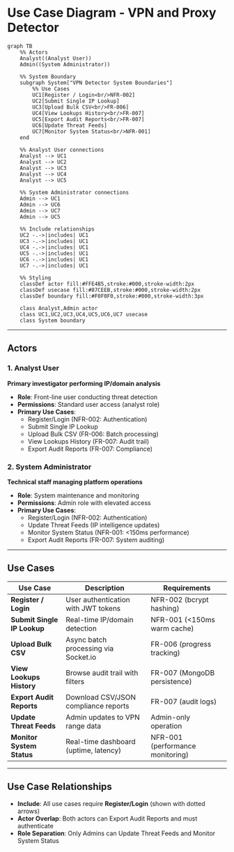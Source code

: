 # Use Case Diagram - VPN and Proxy Detector

```mermaid
graph TB
    %% Actors
    Analyst((Analyst User))
    Admin((System Administrator))
    
    %% System Boundary
    subgraph System["VPN Detector System Boundaries"]
        %% Use Cases
        UC1[Register / Login<br/>NFR-002]
        UC2[Submit Single IP Lookup]
        UC3[Upload Bulk CSV<br/>FR-006]
        UC4[View Lookups History<br/>FR-007]
        UC5[Export Audit Reports<br/>FR-007]
        UC6[Update Threat Feeds]
        UC7[Monitor System Status<br/>NFR-001]
    end
    
    %% Analyst User connections
    Analyst --> UC1
    Analyst --> UC2
    Analyst --> UC3
    Analyst --> UC4
    Analyst --> UC5
    
    %% System Administrator connections
    Admin --> UC1
    Admin --> UC6
    Admin --> UC7
    Admin --> UC5
    
    %% Include relationships
    UC2 -.->|includes| UC1
    UC3 -.->|includes| UC1
    UC4 -.->|includes| UC1
    UC5 -.->|includes| UC1
    UC6 -.->|includes| UC1
    UC7 -.->|includes| UC1
    
    %% Styling
    classDef actor fill:#FFE4B5,stroke:#000,stroke-width:2px
    classDef usecase fill:#87CEEB,stroke:#000,stroke-width:2px
    classDef boundary fill:#F0F0F0,stroke:#000,stroke-width:3px
    
    class Analyst,Admin actor
    class UC1,UC2,UC3,UC4,UC5,UC6,UC7 usecase
    class System boundary
```

---

## Actors

### 1. Analyst User
**Primary investigator performing IP/domain analysis**
- **Role**: Front-line user conducting threat detection
- **Permissions**: Standard user access (analyst role)
- **Primary Use Cases**:
  - Register/Login (NFR-002: Authentication)
  - Submit Single IP Lookup
  - Upload Bulk CSV (FR-006: Batch processing)
  - View Lookups History (FR-007: Audit trail)
  - Export Audit Reports (FR-007: Compliance)

### 2. System Administrator
**Technical staff managing platform operations**
- **Role**: System maintenance and monitoring
- **Permissions**: Admin role with elevated access
- **Primary Use Cases**:
  - Register/Login (NFR-002: Authentication)
  - Update Threat Feeds (IP intelligence updates)
  - Monitor System Status (NFR-001: <150ms performance)
  - Export Audit Reports (FR-007: System auditing)

---

## Use Cases

| Use Case | Description | Requirements |
|----------|-------------|--------------|
| **Register / Login** | User authentication with JWT tokens | NFR-002 (bcrypt hashing) |
| **Submit Single IP Lookup** | Real-time IP/domain detection | NFR-001 (<150ms warm cache) |
| **Upload Bulk CSV** | Async batch processing via Socket.io | FR-006 (progress tracking) |
| **View Lookups History** | Browse audit trail with filters | FR-007 (MongoDB persistence) |
| **Export Audit Reports** | Download CSV/JSON compliance reports | FR-007 (audit logs) |
| **Update Threat Feeds** | Admin updates to VPN range data | Admin-only operation |
| **Monitor System Status** | Real-time dashboard (uptime, latency) | NFR-001 (performance monitoring) |

---

## Use Case Relationships

- **Include**: All use cases require **Register/Login** (shown with dotted arrows)
- **Actor Overlap**: Both actors can Export Audit Reports and must authenticate
- **Role Separation**: Only Admins can Update Threat Feeds and Monitor System Status
